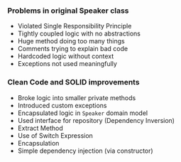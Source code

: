 ### Problems in original Speaker class

- Violated Single Responsibility Principle
- Tightly coupled logic with no abstractions
- Huge method doing too many things
- Comments trying to explain bad code
- Hardcoded logic without context
- Exceptions not used meaningfully

### Clean Code and SOLID improvements

- Broke logic into smaller private methods
- Introduced custom exceptions
- Encapsulated logic in `Speaker` domain model
- Used interface for repository (Dependency Inversion)
- Extract Method
- Use of Switch Expression
- Encapsulation
- Simple dependency injection (via constructor)
